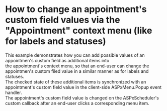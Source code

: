 # How to change an appointment's custom field values via the "Appointment" context menu (like for labels and statuses)


<p>This example demonstrates how you can add possible values of an appointmen's custom field as additional items into the appointment's context menu, so that an end-user can change the appointmen's custom filed value in a similar manner as for labels and statuses.<br />The checked state of these additional items is synchronized with an appointment's custom field value in the client-side ASPxMenu.Popup event handler.<br />The appointment's custom field value is changed on the ASPxScheduler's custom callback after an end-user clicks a corresponding menu item. </p>

<br/>


